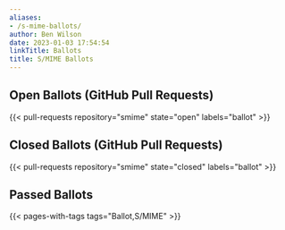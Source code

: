 ```yaml
---
aliases:
- /s-mime-ballots/
author: Ben Wilson
date: 2023-01-03 17:54:54
linkTitle: Ballots
title: S/MIME Ballots
---
```


## Open Ballots (GitHub Pull Requests)

{{< pull-requests repository="smime" state="open" labels="ballot" >}}

## Closed Ballots (GitHub Pull Requests)

{{< pull-requests repository="smime" state="closed" labels="ballot" >}}

## Passed Ballots

{{< pages-with-tags tags="Ballot,S/MIME" >}}